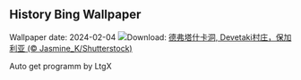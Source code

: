 ## History Bing Wallpaper
Wallpaper date: 2024-02-04
![](https://www.bing.com/th?id=OHR.DevetashkaCave_ZH-CN5186222166_UHD.jpg&w=1000)Download: [德弗塔什卡洞, Devetaki村庄，保加利亚 (© Jasmine_K/Shutterstock)](https://www.bing.com/th?id=OHR.DevetashkaCave_ZH-CN5186222166_UHD.jpg)

Auto get programm by LtgX
